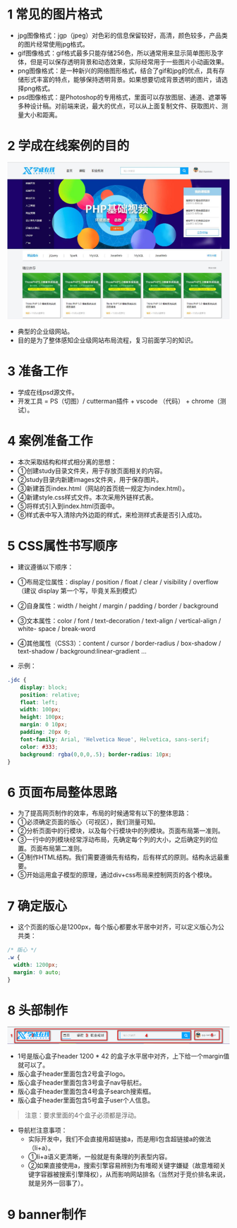 # 1 常见的图片格式

* jpg图像格式：jgp（jpeg）对色彩的信息保留较好，高清，颜色较多，产品类的图片经常使用jpg格式。
* gif图像格式：gif格式最多只能存储256色，所以通常用来显示简单图形及字体，但是可以保存透明背景和动态效果，实际经常用于一些图片小动画效果。
* png图像格式：是一种新兴的网络图形格式，结合了gif和jpg的优点，具有存储形式丰富的特点，能够保持透明背景。如果想要切成背景透明的图片，请选择png格式。
* psd图像格式：是Photoshop的专用格式，里面可以存放图层、通道、遮罩等多种设计稿。对前端来说，最大的优点，可以从上面复制文件、获取图片、测量大小和距离。

# 2 学成在线案例的目的

![学成在线案例](images/学成在线案例.png)

* 典型的企业级网站。
* 目的是为了整体感知企业级网站布局流程，复习前面学习的知识。



# 3 准备工作

* 学成在线psd源文件。
* 开发工具 = PS（切图）/ cutterman插件 + vscode （代码） + chrome（测试）。



# 4 案例准备工作

* 本次采取结构和样式相分离的思想：
* ①创建study目录文件夹，用于存放页面相关的内容。
* ②study目录内新建images文件夹，用于保存图片。
* ③新建首页index.html（网站的首页统一规定为index.html）。
* ④新建style.css样式文件。本次采用外链样式表。
* ⑤将样式引入到index.html页面中。
* ⑥样式表中写入清除内外边距的样式，来检测样式表是否引入成功。



# 5 CSS属性书写顺序

* 建议遵循以下顺序：
* ①布局定位属性：display / position / float / clear / visibility / overflow（建议 display 第一个写，毕竟关系到模式）
* ②自身属性：width / height / margin / padding / border / background
* ③文本属性：color / font / text-decoration / text-align / vertical-align / white- space / break-word
* ④其他属性（CSS3）：content / cursor / border-radius / box-shadow / text-shadow / background:linear-gradient …



* 示例：

```css
.jdc {
    display: block; 
    position: relative; 
    float: left; 
    width: 100px; 
    height: 100px; 
    margin: 0 10px; 
    padding: 20px 0;
    font-family: Arial, 'Helvetica Neue', Helvetica, sans-serif; 
    color: #333;
	background: rgba(0,0,0,.5); border-radius: 10px;
}
```



# 6 页面布局整体思路

* 为了提高网页制作的效率，布局的时候通常有以下的整体思路：
* ①必须确定页面的版心（可视区），我们测量可知。
* ②分析页面中的行模块，以及每个行模块中的列模块。页面布局第一准则。
* ③一行中的列模块经常浮动布局，先确定每个列的大小，之后确定列的位置。页面布局第二准则。
* ④制作HTML结构。我们需要遵循先有结构，后有样式的原则。结构永远最重要。
* ⑤开始运用盒子模型的原理，通过div+css布局来控制网页的各个模块。



# 7 确定版心

* 这个页面的版心是1200px，每个版心都要水平居中对齐，可以定义版心为公共类：

```css
/* 版心 */
.w {
  width: 1200px;
  margin: 0 auto;
}
```



# 8 头部制作

![头部制作](images/头部制作.png)

* 1号是版心盒子header 1200 * 42 的盒子水平居中对齐，上下给一个margin值就可以了。
* 版心盒子header里面包含2号盒子logo。
* 版心盒子header里面包含3号盒子nav导航栏。
* 版心盒子header里面包含4号盒子search搜索框。
* 版心盒子header里面包含5号盒子user个人信息。

> 注意：要求里面的4个盒子必须都是浮动。

* 导航栏注意事项：
  * 实际开发中，我们不会直接用超链接a，而是用li包含超链接a的做法（li+a）。
  * ①li+a语义更清晰，一般就是有条理的列表型内容。
  * ②如果直接使用a，搜索引擎容易辨别为有堆砌关键字嫌疑（故意堆砌关键字容器被搜索引擎降权），从而影响网站排名（当然对于竞价排名来说，就是另外一回事了）。







# 9 banner制作





















